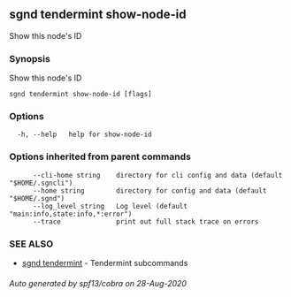 ## sgnd tendermint show-node-id

Show this node's ID

### Synopsis

Show this node's ID

```
sgnd tendermint show-node-id [flags]
```

### Options

```
  -h, --help   help for show-node-id
```

### Options inherited from parent commands

```
      --cli-home string    directory for cli config and data (default "$HOME/.sgncli")
      --home string        directory for config and data (default "$HOME/.sgnd")
      --log_level string   Log level (default "main:info,state:info,*:error")
      --trace              print out full stack trace on errors
```

### SEE ALSO

* [sgnd tendermint](sgnd_tendermint.md)	 - Tendermint subcommands

###### Auto generated by spf13/cobra on 28-Aug-2020
